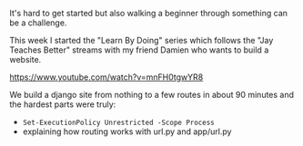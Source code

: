 It's hard to get started but also walking a beginner through something can be a challenge.

This week I started the "Learn By Doing" series which follows the "Jay Teaches Better" streams with my friend Damien who wants to build a website.

<https://www.youtube.com/watch?v=mnFH0tgwYR8>

We build a django site from nothing to a few routes in about 90 minutes and the hardest parts were truly:

- `Set-ExecutionPolicy Unrestricted -Scope Process`
- explaining how routing works with url.py and app/url.py
